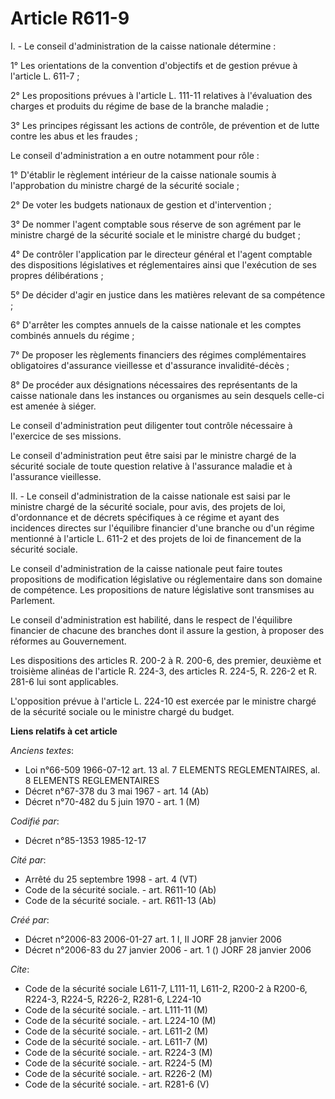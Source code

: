 # Article R611-9

I. - Le conseil d'administration de la caisse nationale détermine :

1° Les orientations de la convention d'objectifs et de gestion prévue à l'article L. 611-7 ;

2° Les propositions prévues à l'article L. 111-11 relatives à l'évaluation des charges et produits du régime de base de la
branche maladie ;

3° Les principes régissant les actions de contrôle, de prévention et de lutte contre les abus et les fraudes ;

Le conseil d'administration a en outre notamment pour rôle :

1° D'établir le règlement intérieur de la caisse nationale soumis à l'approbation du ministre chargé de la sécurité sociale ;

2° De voter les budgets nationaux de gestion et d'intervention ;

3° De nommer l'agent comptable sous réserve de son agrément par le ministre chargé de la sécurité sociale et le ministre
chargé du budget ;

4° De contrôler l'application par le directeur général et l'agent comptable des dispositions législatives et réglementaires
ainsi que l'exécution de ses propres délibérations ;

5° De décider d'agir en justice dans les matières relevant de sa compétence ;

6° D'arrêter les comptes annuels de la caisse nationale et les comptes combinés annuels du régime ;

7° De proposer les règlements financiers des régimes complémentaires obligatoires d'assurance vieillesse et d'assurance
invalidité-décès ;

8° De procéder aux désignations nécessaires des représentants de la caisse nationale dans les instances ou organismes au sein
desquels celle-ci est amenée à siéger.

Le conseil d'administration peut diligenter tout contrôle nécessaire à l'exercice de ses missions.

Le conseil d'administration peut être saisi par le ministre chargé de la sécurité sociale de toute question relative à
l'assurance maladie et à l'assurance vieillesse.

II. - Le conseil d'administration de la caisse nationale est saisi par le ministre chargé de la sécurité sociale, pour avis,
des projets de loi, d'ordonnance et de décrets spécifiques à ce régime et ayant des incidences directes sur l'équilibre
financier d'une branche ou d'un régime mentionné à l'article L. 611-2 et des projets de loi de financement de la sécurité
sociale.

Le conseil d'administration de la caisse nationale peut faire toutes propositions de modification législative ou
réglementaire dans son domaine de compétence. Les propositions de nature législative sont transmises au Parlement.

Le conseil d'administration est habilité, dans le respect de l'équilibre financier de chacune des branches dont il assure la
gestion, à proposer des réformes au Gouvernement.

Les dispositions des articles R. 200-2 à R. 200-6, des premier, deuxième et troisième alinéas de l'article R. 224-3, des
articles R. 224-5, R. 226-2 et R. 281-6 lui sont applicables.

L'opposition prévue à l'article L. 224-10 est exercée par le ministre chargé de la sécurité sociale ou le ministre chargé du
budget.

**Liens relatifs à cet article**

_Anciens textes_:

  - Loi n°66-509 1966-07-12 art. 13 al. 7 ELEMENTS REGLEMENTAIRES, al. 8 ELEMENTS REGLEMENTAIRES
  - Décret n°67-378 du 3 mai 1967 - art. 14 (Ab)
  - Décret n°70-482 du 5 juin 1970 - art. 1 (M)

_Codifié par_:

  - Décret n°85-1353 1985-12-17

_Cité par_:

  - Arrêté du 25 septembre 1998 - art. 4 (VT)
  - Code de la sécurité sociale. - art. R611-10 (Ab)
  - Code de la sécurité sociale. - art. R611-13 (Ab)

_Créé par_:

  - Décret n°2006-83 2006-01-27 art. 1 I, II JORF 28 janvier 2006
  - Décret n°2006-83 du 27 janvier 2006 - art. 1 () JORF 28 janvier 2006

_Cite_:

  - Code de la sécurité sociale L611-7, L111-11, L611-2, R200-2 à R200-6, R224-3, R224-5, R226-2, R281-6, L224-10
  - Code de la sécurité sociale. - art. L111-11 (M)
  - Code de la sécurité sociale. - art. L224-10 (M)
  - Code de la sécurité sociale. - art. L611-2 (M)
  - Code de la sécurité sociale. - art. L611-7 (M)
  - Code de la sécurité sociale. - art. R224-3 (M)
  - Code de la sécurité sociale. - art. R224-5 (M)
  - Code de la sécurité sociale. - art. R226-2 (M)
  - Code de la sécurité sociale. - art. R281-6 (V)
